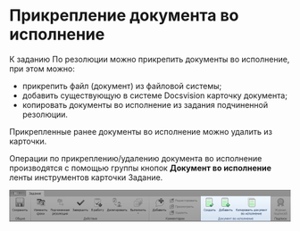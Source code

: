 # Прикрепление документа во исполнение

К заданию По резолюции можно прикрепить документы во исполнение, при этом можно:

- прикрепить файл (документ) из файловой системы;
- добавить существующую в системе Docsvision карточку документа;
- копировать документы во исполнение из задания подчиненной резолюции.

Прикрепленные ранее документы во исполнение можно удалить из карточки.

Операции по прикреплению/удалению документа во исполнение производятся с помощью группы кнопок **Документ во исполнение** ленты инструментов карточки Задание.

![Кнопки для прикрепления документа во исполнение](img/Button_to_Attach_Report.png "Кнопки для прикрепления документа во исполнение")